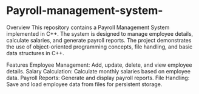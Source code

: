# Payroll-management-system-

Overview
This repository contains a Payroll Management System implemented in C++. The system is designed to manage employee details, calculate salaries, and generate payroll reports. The project demonstrates the use of object-oriented programming concepts, file handling, and basic data structures in C++.

Features
Employee Management: Add, update, delete, and view employee details.
Salary Calculation: Calculate monthly salaries based on employee data.
Payroll Reports: Generate and display payroll reports.
File Handling: Save and load employee data from files for persistent storage.
